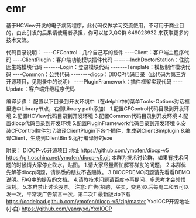 ﻿# emr
基于HCView开发的电子病历程序，此代码仅做学习交流使用，不可用于商业目的，由此引发的后果请使用者承担，你可以加入QQ群 649023932 来获取更多的技术交流。

代码目录说明：
----CFControl：几个自己写的控件
----Client：客户端主程序代码
----ClientPlugin：客户端功能模块插件代码
-------InchDoctorStation：住院医生站模块代码
-------Login：登录模块代码
-------Template：模板制作模块代码
----Common：公共代码
--------diocp：DIOCP代码目录（此代码为第三方开源项目，见附录中的说明）
----PluginFramework：插件框架实现代码
----Update：客户端升级程序代码

编译步骤：
配置以下目录到开发环境中（在delphi中的菜单Tools-Options对话框里选中Library节点，右侧Library path添加）
1.配置CFControl代码目录到开发环境
2.配置HCView代码目录到开发环境
3.配置Common代码目录到开发环境
4.配置diocp代码目录到开发环境
5.配置PluginFramework代码目录到开发环境
6.安装CFControl控件包
7.编译ClientPlugin下各个插件，生成到ClientBin\plugin
8.编译Client，生成到ClientBin
9.运行编译好的exe

附录：
DIOCP-v5开源项目
地址
https://github.com/ymofen/diocp-v5
https://git.oschina.net/ymofen/diocp-v5.git
本群为技术讨论群，如果有技术问题的时候请大家停止吹水，贴图。
1.请大家尽量帮忙解答群友的问题。
2.本群优先解答diocp问题，请熟悉的朋友不吝赐教。
3.DIOCPDEMO问题请先看看DEMO说明。FAQ中的提及的文档。
4.请教技术问题请百度->再提问，多思考才会领悟深刻。
5.本群禁止讨论股票。
注意: 广告(招聘，买卖，交易)以后每周二和五可以发一次，平常发广告禁言一次，第二次T
最新版zip下载
https://codeload.github.com/ymofen/diocp-v5/zip/master
YxdIOCP开源地址(小白)
https://github.com/yangyxd/YxdIOCP